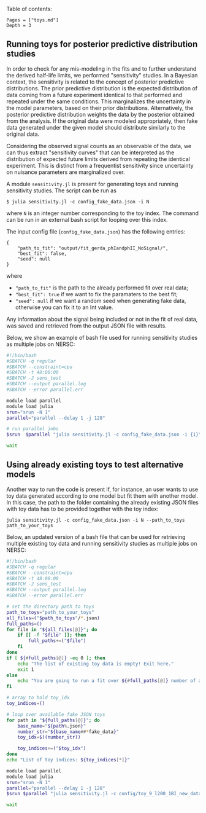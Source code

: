 Table of contents:

```@contents
Pages = ["toys.md"]
Depth = 3
```

## Running toys for posterior predictive distribution studies

In order to check for any mis-modeling in the fits and to further understand the derived half-life limits, we performed "sensitivity" studies. 
In a Bayesian context, the sensitivity is related to the concept of posterior predictive distributions.
The prior predictive distribution is the expected distribution of data coming from a future experiment identical to that performed and repeated under the same conditions.
This marginalizes the uncertainty in the model parameters, based on their prior distributions. 
Alternatively, the posterior predictive distribution weights the data by the posterior obtained from the analysis.
If the original data were modeled appropriately, then fake data generated under the given model should distribute similarly to the original data.

Considering the observed signal counts as an observable of the data, we can thus extract "sensitivity curves" that can be interpreted as the distribution of expected future limits derived from repeating the identical experiment.
This is distinct from a frequentist sensitivity since uncertainty on nuisance parameters are marginalized over.

A module `sensitivity.jl` is present for generating toys and running sensitivity studies. The script can be run as

```
$ julia sensitivity.jl -c config_fake_data.json -i N
```

where `N` is an integer number corresponding to the toy index.
The command can be run in an external bash script for looping over this index.

The input config file (`config_fake_data.json`) has the following entries:

```
{
    "path_to_fit": "output/fit_gerda_phIandphII_NoSignal/",
    "best_fit": false,
    "seed": null
}

```

where
- `"path_to_fit"` is the path to the already performed fit over real data;
- `"best_fit": true` if we want to fix the paramaters to the best fit;
- `"seed": null` if we want a random seed when generating fake data, otherwise you can fix it to an Int value.

Any information about the signal being included or not in the fit of real data, was saved and retrieved from the output JSON file with results.

Below, we show an example of bash file used for running sensitivity studies as multiple jobs on NERSC:

```bash
#!/bin/bash                                                                                                                                                 
#SBATCH -q regular                                                                                                                                       
#SBATCH --constraint=cpu                                                                                                                                    
#SBATCH -t 48:00:00
#SBATCH -J sens_test                                                                                                                                         
#SBATCH --output parallel.log                                                     
#SBATCH --error parallel.err  

module load parallel
module load julia
srun="srun -N 1"
parallel="parallel --delay 1 -j 128"

# run parallel jobs
$srun  $parallel "julia sensitivity.jl -c config_fake_data.json -i {1}" ::: {1..10000} &

wait
```


## Using already existing toys to test alternative models
Another way to run the code is present if, for instance, an user wants to use toy data generated according to one model but fit them with another model.
In this case, the path to the folder containing the already existing JSON files with toy data has to be provided together with the toy index:

```
julia sensitivity.jl -c config_fake_data.json -i N --path_to_toys path_to_your_toys
```

Below, an updated version of a bash file that can be used for retrieving multiple existing toy data and running sensitivity studies as multiple jobs on NERSC:

```bash
#!/bin/bash                                                                                                                                                 
#SBATCH -q regular                                                                                                                                       
#SBATCH --constraint=cpu                                                                                                                                    
#SBATCH -t 48:00:00
#SBATCH -J sens_test                                                                                                                                         
#SBATCH --output parallel.log                                                     
#SBATCH --error parallel.err             

# set the directory path to toys
path_to_toys="path_to_your_toys"
all_files=("$path_to_toys"/*.json)
full_paths=()
for file in "${all_files[@]}"; do
    if [[ -f "$file" ]]; then 
        full_paths+=("$file")
    fi
done
if [ ${#full_paths[@]} -eq 0 ]; then
    echo "The list of existing toy data is empty! Exit here."
    exit 1
else
    echo "You are going to run a fit over ${#full_paths[@]} number of already existing toys stored under $path_to_toys"
fi

# array to hold toy_idx
toy_indices=()

# loop over available fake JSON toys
for path in "${full_paths[@]}"; do
    base_name="${path%.json}"
    number_str="${base_name##*fake_data}"  
    toy_idx=$((number_str))  

    toy_indices+=("$toy_idx") 
done
echo "List of toy indices: ${toy_indices[*]}"

module load parallel
module load julia
srun="srun -N 1"
parallel="parallel --delay 1 -j 128"
$srun $parallel "julia sensitivity.jl -c config/toy_9_l200_1BI_new_data_same_bkg_noS.json -i {1}" ::: "${toy_indices[@]}"

wait
```